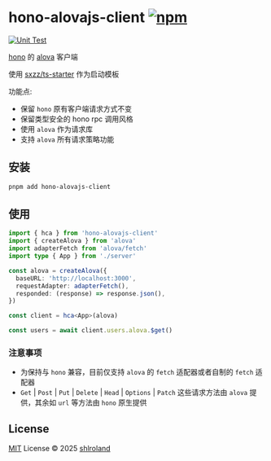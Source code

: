 # hono-alovajs-client [![npm](https://img.shields.io/npm/v/hono-alovajs-client.svg)](https://npmjs.com/package/hono-alovajs-client)

[![Unit Test](https://github.com/shlroland/hono-alovajs-client/actions/workflows/unit-test.yml/badge.svg)](https://github.com/shlroland/hono-alovajs-client/actions/workflows/unit-test.yml)

[hono](https://github.com/honojs/hono) 的 [alova](https://alova.js.org/zh-CN/) 客户端

使用 [sxzz/ts-starter](https://github.com/sxzz/ts-starter) 作为启动模板

功能点:

- 保留 `hono` 原有客户端请求方式不变
- 保留类型安全的 hono rpc 调用风格
- 使用 `alova` 作为请求库
- 支持 `alova` 所有请求策略功能


## 安装

```bash
pnpm add hono-alovajs-client
```

## 使用

```ts
import { hca } from 'hono-alovajs-client'
import { createAlova } from 'alova'
import adapterFetch from 'alova/fetch'
import type { App } from './server'

const alova = createAlova({
  baseURL: 'http://localhost:3000',
  requestAdapter: adapterFetch(),
  responded: (response) => response.json(),
})

const client = hca<App>(alova)

const users = await client.users.alova.$get()
```

### 注意事项

- 为保持与 `hono` 兼容，目前仅支持 `alova` 的 `fetch` 适配器或者自制的 `fetch` 适配器
-  `Get` | `Post` | `Put` | `Delete` | `Head` | `Options` | `Patch` 这些请求方法由 `alova` 提供，其余如 `url` 等方法由 `hono` 原生提供


## License

[MIT](./LICENSE) License © 2025 [shlroland](https://github.com/shlroland)

